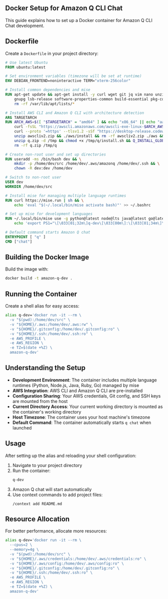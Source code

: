 ## Docker Setup for Amazon Q CLI Chat

This guide explains how to set up a Docker container for Amazon Q CLI Chat development.

## Dockerfile

Create a `Dockerfile` in your project directory:

```dockerfile
# Use latest Ubuntu
FROM ubuntu:latest

# Set environment variables (timezone will be set at runtime)
ENV DEBIAN_FRONTEND=noninteractive TERM="xterm-256color"

# Install common dependencies and mise
RUN apt-get update && apt-get install -y curl wget git jq vim nano unzip zip ssh ca-certificates \
    gnupg lsb-release software-properties-common build-essential pkg-config tzdata && \
    rm -rf /var/lib/apt/lists/*

# Install AWS CLI and Amazon Q CLI with architecture detection
ARG TARGETARCH
RUN ARCH_AWS=$([ "$TARGETARCH" = "amd64" ] && echo "x86_64" || echo "aarch64") && \
    curl -fsSL "https://awscli.amazonaws.com/awscli-exe-linux-$ARCH_AWS.zip" -o awscliv2.zip && \
    curl --proto '=https' --tlsv1.2 -sSf "https://desktop-release.codewhisperer.us-east-1.amazonaws.com/latest/q-$ARCH_AWS-linux.zip" -o q.zip && \
    unzip awscliv2.zip && ./aws/install && rm -rf awscliv2.zip ./aws && \
    unzip q.zip -d /tmp && chmod +x /tmp/q/install.sh && Q_INSTALL_GLOBAL=true /tmp/q/install.sh && \
    rm -rf q.zip /tmp/q

# Create non-root user and set up directories
RUN useradd -ms /bin/bash dev && \
    mkdir -p /home/dev/src /home/dev/.aws/amazonq /home/dev/.ssh && \
    chown -R dev:dev /home/dev

# Switch to non-root user
USER dev
WORKDIR /home/dev/src

# Install mise for managing multiple language runtimes
RUN curl https://mise.run | sh && \
    echo 'eval "$(~/.local/bin/mise activate bash)"' >> ~/.bashrc

# Set up mise for development languages
RUN ~/.local/bin/mise use -g python@latest node@lts java@latest go@latest && \
    echo 'export PS1="\[\033[01;32m\]q-dev\[\033[00m\]:\[\033[01;34m\]\w\[\033[00m\]\$ "' >> /home/dev/.bashrc

# Default command starts Amazon Q chat
ENTRYPOINT [ "q" ]
CMD ["chat"]
```

## Building the Docker Image

Build the image with:

```bash
docker build -t amazon-q-dev .
```

## Running the Container

Create a shell alias for easy access:

```bash
alias q-dev='docker run -it --rm \
  -v "$(pwd):/home/dev/src" \
  -v "${HOME}/.aws:/home/dev/.aws:rw" \
  -v "${HOME}/.gitconfig:/home/dev/.gitconfig:ro" \
  -v "${HOME}/.ssh:/home/dev/.ssh:ro" \
  -e AWS_PROFILE \
  -e AWS_REGION \
  -e TZ=$(date +%Z) \
  amazon-q-dev'
```

## Understanding the Setup

- **Development Environment**: The container includes multiple language runtimes (Python, Node.js, Java, Ruby, Go) managed by mise
- **AWS Integration**: AWS CLI and Amazon Q CLI are pre-installed
- **Configuration Sharing**: Your AWS credentials, Git config, and SSH keys are mounted from the host
- **Current Directory Access**: Your current working directory is mounted as the container's working directory
- **Host Timezone**: The container uses your host machine's timezone
- **Default Command**: The container automatically starts `q chat` when launched

## Usage

After setting up the alias and reloading your shell configuration:

1. Navigate to your project directory
2. Run the container:
   ```bash
   q-dev
   ```
3. Amazon Q chat will start automatically
4. Use context commands to add project files:
   ```
   /context add README.md
   ```

## Resource Allocation

For better performance, allocate more resources:

```bash
alias q-dev='docker run -it --rm \
  --cpus=2 \
  --memory=4g \
  -v "$(pwd):/home/dev/src" \
  -v "${HOME}/.aws/credentials:/home/dev/.aws/credentials:ro" \
  -v "${HOME}/.aws/config:/home/dev/.aws/config:ro" \
  -v "${HOME}/.gitconfig:/home/dev/.gitconfig:ro" \
  -v "${HOME}/.ssh:/home/dev/.ssh:ro" \
  -e AWS_PROFILE \
  -e AWS_REGION \
  -e TZ=$(date +%Z) \
  amazon-q-dev'
```
